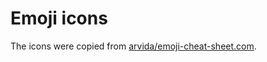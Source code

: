# Emoji icons

The icons were copied from [arvida/emoji-cheat-sheet.com](https://github.com/arvida/emoji-cheat-sheet.com/tree/master/public/graphics/emojis).
